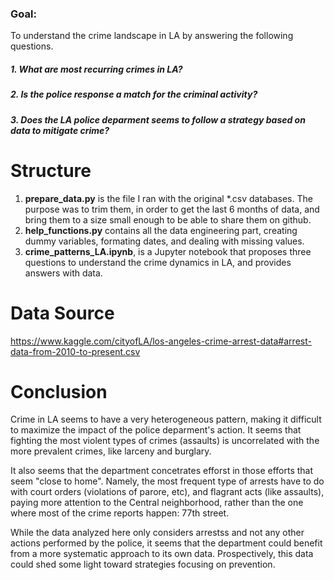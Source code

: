 ### Goal: 
To understand the crime landscape in LA by answering the following questions.
##### 1. What are most recurring crimes in LA?
##### 2. Is the police response a match for the criminal activity?
##### 3. Does the LA police deparment seems to follow a strategy based on data to mitigate crime?

# Structure
1. **prepare_data.py** is the file I ran with the original *.csv databases. The purpose was to trim them, in order to get the last 6 months of data, and bring them to a size small enough to be able to share them on github.
2. **help_functions.py** contains all the data engineering part, creating dummy variables, formating dates, and dealing with missing values. 
3. **crime_patterns_LA.ipynb**, is a Jupyter notebook that proposes three questions to understand the crime dynamics in LA, and provides answers with data. 

# Data Source
https://www.kaggle.com/cityofLA/los-angeles-crime-arrest-data#arrest-data-from-2010-to-present.csv

# Conclusion
Crime in LA seems to have a very heterogeneous pattern, making it difficult to maximize the impact of the police deparment's action. It seems that fighting the most violent types of crimes (assaults) is uncorrelated with the more prevalent crimes, like larceny and burglary.

It also seems that the department concetrates efforst in those efforts that seem "close to home". Namely, the most frequent type of arrests have to do with court orders (violations of parore, etc), and flagrant acts (like assaults), paying more attention to the Central neighborhood, rather than the one where most of the crime reports happen: 77th street.

While the data analyzed here only considers arrestss and not any other actions performed by the police, it seems that the department could benefit from a more systematic approach to its own data. Prospectively, this data could shed some light toward strategies focusing on prevention.
